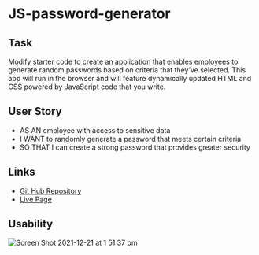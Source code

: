 # JS-password-generator

## Task
Modify starter code to create an application that enables employees to generate random passwords based on criteria that they’ve selected. This app will run in the browser and will feature dynamically updated HTML and CSS powered by JavaScript code that you write. 

## User Story
- AS AN employee with access to sensitive data
- I WANT to randomly generate a password that meets certain criteria
- SO THAT I can create a strong password that provides greater security

## Links
- [Git Hub Repository](https://github.com/carolinatnp/JS-password-generator)
- [Live Page](https://carolinatnp.github.io/JS-password-generator/)

## Usability
![Screen Shot 2021-12-21 at 1 51 37 pm](https://user-images.githubusercontent.com/94167488/146862777-d1a7d611-b896-472b-9de3-5b4cbfb4dee7.png)
